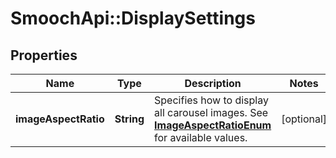 # SmoochApi::DisplaySettings

## Properties
Name | Type | Description | Notes
------------ | ------------- | ------------- | -------------
**imageAspectRatio** | **String** | Specifies how to display all carousel images. See [**ImageAspectRatioEnum**](Enums.md#ImageAspectRatioEnum) for available values. | [optional] 


